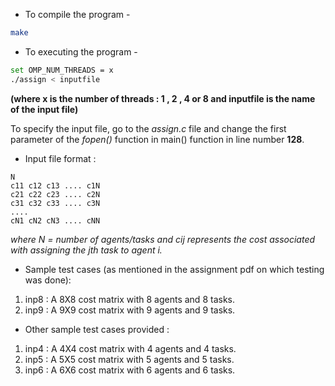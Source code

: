 * To compile the program - 
``` bash
make
```
* To executing the program -  

``` bash
set OMP_NUM_THREADS = x 
./assign < inputfile 
```
**(where x is the number of threads : 1 , 2 , 4 or 8 and inputfile is the name of the input file)**  

To specify the input file, go to the *assign.c* file and change the first parameter of the *fopen()* function in main() function in line number **128**.

* Input file format : 

```		
N   
c11 c12 c13 .... c1N
c21 c22 c23 .... c2N
c31 c32 c33 .... c3N
....
cN1 cN2 cN3 .... cNN
```
*where N = number of agents/tasks and cij represents the cost associated with assigning the jth task to agent i.*

* Sample test cases (as mentioned in the assignment pdf on which testing was done):

1. inp8 : A 8X8 cost matrix with 8 agents and 8 tasks.
2. inp9 : A 9X9 cost matrix with 9 agents and 9 tasks.

* Other sample test cases provided :
1. inp4 : A 4X4 cost matrix with 4 agents and 4 tasks.
2. inp5 : A 5X5 cost matrix with 5 agents and 5 tasks.
3. inp6 : A 6X6 cost matrix with 6 agents and 6 tasks. 
